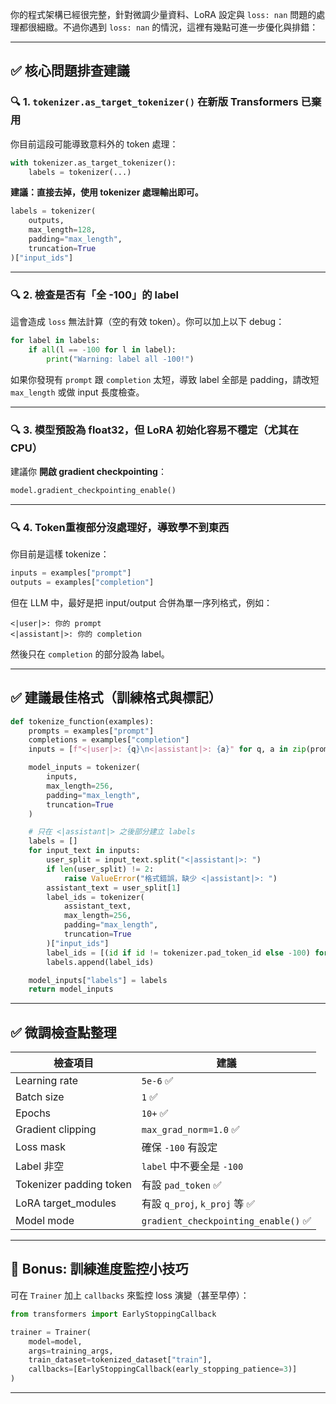 你的程式架構已經很完整，針對微調少量資料、LoRA 設定與 `loss: nan` 問題的處理都很細緻。不過你遇到 `loss: nan` 的情況，這裡有幾點可進一步優化與排錯：

---

## ✅ 核心問題排查建議

### 🔍 1. **`tokenizer.as_target_tokenizer()` 在新版 Transformers 已棄用**

你目前這段可能導致意料外的 token 處理：

```python
with tokenizer.as_target_tokenizer():
    labels = tokenizer(...)
```

**建議：直接去掉，使用 tokenizer 處理輸出即可。**

```python
labels = tokenizer(
    outputs,
    max_length=128,
    padding="max_length",
    truncation=True
)["input_ids"]
```

---

### 🔍 2. **檢查是否有「全 -100」的 label**

這會造成 `loss` 無法計算（空的有效 token）。你可以加上以下 debug：

```python
for label in labels:
    if all(l == -100 for l in label):
        print("Warning: label all -100!")
```

如果你發現有 `prompt` 跟 `completion` 太短，導致 label 全部是 padding，請改短 `max_length` 或做 input 長度檢查。

---

### 🔍 3. **模型預設為 float32，但 LoRA 初始化容易不穩定（尤其在 CPU）**

建議你 **開啟 gradient checkpointing**：

```python
model.gradient_checkpointing_enable()
```

---

### 🔍 4. **Token重複部分沒處理好，導致學不到東西**

你目前是這樣 tokenize：

```python
inputs = examples["prompt"]
outputs = examples["completion"]
```

但在 LLM 中，最好是把 input/output 合併為單一序列格式，例如：

```
<|user|>: 你的 prompt
<|assistant|>: 你的 completion
```

然後只在 `completion` 的部分設為 label。

---

## ✅ 建議最佳格式（訓練格式與標記）

```python
def tokenize_function(examples):
    prompts = examples["prompt"]
    completions = examples["completion"]
    inputs = [f"<|user|>: {q}\n<|assistant|>: {a}" for q, a in zip(prompts, completions)]

    model_inputs = tokenizer(
        inputs,
        max_length=256,
        padding="max_length",
        truncation=True
    )

    # 只在 <|assistant|> 之後部分建立 labels
    labels = []
    for input_text in inputs:
        user_split = input_text.split("<|assistant|>: ")
        if len(user_split) != 2:
            raise ValueError("格式錯誤，缺少 <|assistant|>: ")
        assistant_text = user_split[1]
        label_ids = tokenizer(
            assistant_text,
            max_length=256,
            padding="max_length",
            truncation=True
        )["input_ids"]
        label_ids = [(id if id != tokenizer.pad_token_id else -100) for id in label_ids]
        labels.append(label_ids)

    model_inputs["labels"] = labels
    return model_inputs
```

---

## ✅ 微調檢查點整理

| 檢查項目                    | 建議                                  |
| ----------------------- | ----------------------------------- |
| Learning rate           | `5e-6` ✅                            |
| Batch size              | `1` ✅                               |
| Epochs                  | `10+` ✅                             |
| Gradient clipping       | `max_grad_norm=1.0` ✅               |
| Loss mask               | 確保 `-100` 有設定                       |
| Label 非空                | `label` 中不要全是 `-100`                |
| Tokenizer padding token | 有設 `pad_token` ✅                    |
| LoRA target\_modules    | 有設 `q_proj`, `k_proj` 等 ✅           |
| Model mode              | `gradient_checkpointing_enable()` ✅ |

---

## 🔧 Bonus: 訓練進度監控小技巧

可在 `Trainer` 加上 `callbacks` 來監控 loss 演變（甚至早停）：

```python
from transformers import EarlyStoppingCallback

trainer = Trainer(
    model=model,
    args=training_args,
    train_dataset=tokenized_dataset["train"],
    callbacks=[EarlyStoppingCallback(early_stopping_patience=3)]
)
```

---

